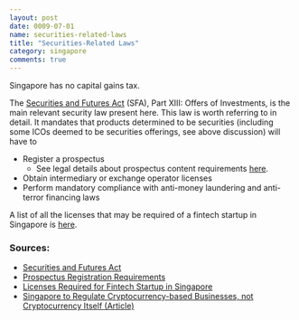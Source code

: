 ```yaml
---
layout: post
date: 0009-07-01
name: securities-related-laws
title: "Securities-Related Laws"
category: singapore
comments: true
---
```


Singapore has no capital gains tax.

The [Securities and Futures Act](https://sso.agc.gov.sg/Act/SFA2001#P1XIII-) (SFA), Part XIII: Offers of Investments, is the main relevant security law present here. This law is worth referring to in detail. It mandates that products determined to be securities (including some ICOs deemed to be securities offerings, see above discussion) will have to
   * Register a prospectus 
      * See legal details about prospectus content requirements [here](https://sso.agc.gov.sg/Act/SFA2001#pr243-). 
   * Obtain intermediary or exchange operator licenses 
   * Perform mandatory compliance with anti-money laundering and anti-terror financing laws 

A list of all the licenses that may be required of a fintech startup in Singapore is [here](http://learn.asialawnetwork.com/2016/10/24/fintech-regulations-in-singapore-what-you-need-to-know-simplified/). 

### Sources:
   * [Securities and Futures Act](https://sso.agc.gov.sg/Act/SFA2001#P1XIII-)
   * [Prospectus Registration Requirements](https://sso.agc.gov.sg/Act/SFA2001#pr243-)
   * [Licenses Required for Fintech Startup in Singapore](http://learn.asialawnetwork.com/2016/10/24/fintech-regulations-in-singapore-what-you-need-to-know-simplified/)
   * [Singapore to Regulate Cryptocurrency-based Businesses, not Cryptocurrency Itself (Article)](https://news.bitcoin.com/singapore-to-regulate-cryptocurrency-based-businesses-not-cryptocurrency-itself/)
